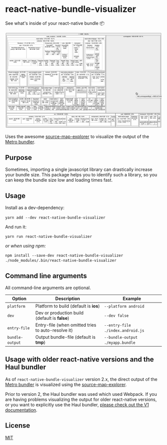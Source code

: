 # react-native-bundle-visualizer

See what's inside of your react-native bundle 📦

![bundle-visualizer-animation](./react-native-bundle-visualizer2.gif)

Uses the awesome [source-map-explorer](https://github.com/danvk/source-map-explorer) to visualize the output of the [Metro bundler](https://github.com/facebook/metro).

## Purpose

Sometimes, importing a single javascript library can drastically increase your bundle size. This package helps you to identify such a library, so you can keep the bundle size low and loading times fast.

## Usage

Install as a dev-dependency:

`yarn add --dev react-native-bundle-visualizer`
	
And run it:

	yarn run react-native-bundle-visualizer

*or when using npm:*

	npm install --save-dev react-native-bundle-visualizer
	./node_modules/.bin/react-native-bundle-visualizer


## Command line arguments

All command-line arguments are optional.

| Option          | Description                                        | Example                           |
| --------------- | -------------------------------------------------- | --------------------------------- |
| `platform`      | Platform to build (default is **ios**)             | `--platform android`              |
| `dev`           | Dev or production build (default is **false**)     | `--dev false`                     |
| `entry-file`    | Entry-file (when omitted tries to auto-resolve it) | `--entry-file ./index.android.js` |
| `bundle-output` | Output bundle-file (default is **tmp**)            | `--bundle-output ./myapp.bundle`  |




## Usage with older react-native versions and the Haul bundler

As of `react-native-bundle-visualizer` version 2.x, the direct output of the [Metro bundler](https://github.com/facebook/metro) is visualized using the [source-map-explorer](https://github.com/danvk/source-map-explorer).

Prior to version 2, the Haul bundler was used which used Webpack. If you are having problems visualizing the output for older react-native versions, or you want to explicitly use the Haul bundler, [please check out the V1 documentation]('./README_v1.md).


## License

[MIT](./LICENSE.txt)

